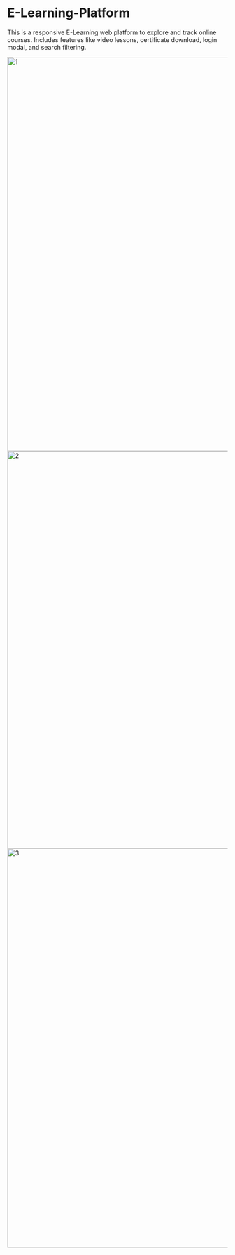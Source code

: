 # E-Learning-Platform
This is a responsive E-Learning web platform to explore and track online courses.
Includes features like video lessons, certificate download, login modal, and search filtering.

<img width="1894" height="899" alt="1" src="https://github.com/user-attachments/assets/d3008d35-87a7-4d86-a0f5-d77760e718c4" />
<img width="1905" height="907" alt="2" src="https://github.com/user-attachments/assets/92dacdbe-5021-48a4-9960-2dc7ee35541f" />
<img width="1900" height="911" alt="3" src="https://github.com/user-attachments/assets/f27653b1-4b0e-42c3-8f3d-3086c8519ea0" />
